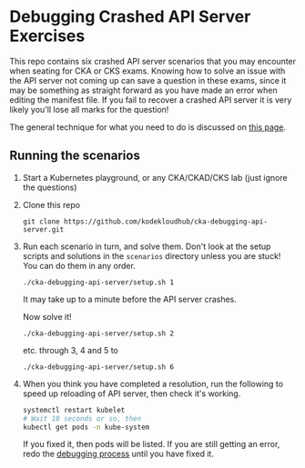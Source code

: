 # Debugging Crashed API Server Exercises

This repo contains six crashed API server scenarios that you may encounter when seating for CKA or CKS exams. Knowing how to solve an issue with the API server not coming up can save a question in these exams, since it may be something as straight forward as you have made an error when editing the manifest file. If you fail to recover a crashed API server it is very likely you'll lose all marks for the question!

The general technique for what you need to do is discussed on [this page](https://github.com/kodekloudhub/community-faq/blob/main/docs/diagnose-crashed-apiserver.md).

## Running the scenarios

1. Start a Kubernetes playground, or any CKA/CKAD/CKS lab (just ignore the questions)
1. Clone this repo

    ```
    git clone https://github.com/kodekloudhub/cka-debugging-api-server.git
    ```

1. Run each scenario in turn, and solve them. Don't look at the setup scripts and solutions in the `scenarios` directory unless you are stuck! You can do them in any order.

    ```
    ./cka-debugging-api-server/setup.sh 1
    ```

    It may take up to a minute before the API server crashes.

    Now solve it!

    ```
    ./cka-debugging-api-server/setup.sh 2
    ```

    etc. through 3, 4 and 5 to

    ```
    ./cka-debugging-api-server/setup.sh 6
    ```
1. When you think you have completed a resolution, run the following to speed up reloading of API server, then check it's working.

    ```bash
    systemctl restart kubelet
    # Wait 10 seconds or so, then
    kubectl get pods -n kube-system
    ```

    If you fixed it, then pods will be listed. If you are still getting an error, redo the [debugging process](https://github.com/kodekloudhub/community-faq/blob/main/docs/diagnose-crashed-apiserver.md) until you have fixed it.